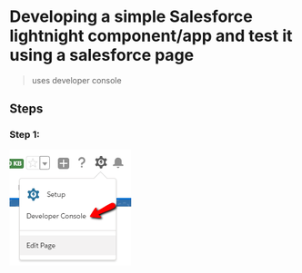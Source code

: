 # Developing a simple Salesforce lightnight component/app and test it using a salesforce page

> uses developer console


## Steps

### Step 1:

![Alt text](_readme_images/dev/01.png?raw=true "Step 1")
